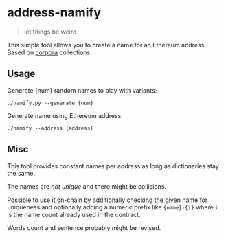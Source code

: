 # address-namify

> let things be weird

This simple tool allows you to create a name for an Ethereum address.
Based on [corpora](https://github.com/dariusk/corpora) collections.

## Usage

Generate {num} random names to play with variants:
```commandline
./namify.py --generate {num}
```

Generate name using Ethereum address:
```commandline
./namify --address {address}
```

## Misc

This tool provides constant names per address as long as dictionaries stay the same.

The names are *not unique* and there might be collisions. 

Possible to use it on-chain by additionally checking the given name for uniqueness 
and optionally adding a numeric prefix like `{name}-{i}` where `i` is the name count already used in the contract.   

Words count and sentence probably might be revised.
